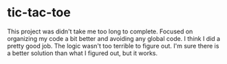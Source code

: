 # tic-tac-toe

This project was didn't take me too long to complete. Focused on organizing my code a bit better and avoiding any global code. I think I did a pretty good job.
The logic wasn't too terrible to figure out. I'm sure there is a better solution than what I figured out, but it works.

